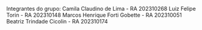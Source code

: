 Integrantes do grupo:
Camila Claudino de Lima - RA 202310268
Luiz Felipe Torin - RA 202310148
Marcos Henrique Forti Gobette - RA 202310051
Beatriz Trindade Cicolin - RA 202310174
